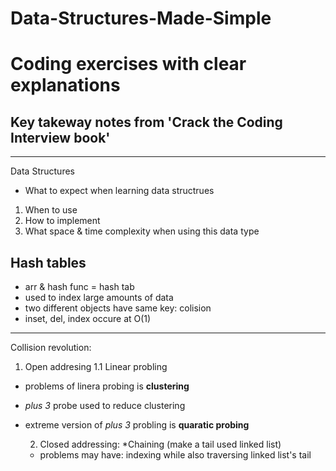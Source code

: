 # Data-Structures-Made-Simple
# Coding exercises with clear explanations


## Key takeway notes from 'Crack the Coding Interview book'

---
Data Structures

- What to expect when learning data structrues

1. When to use
2. How to implement
3. What space & time complexity when using this data type




## Hash tables

- arr & hash func = hash tab
- used to index large amounts of data
- two different objects have same key: colision
- inset, del, index occure at O(1)
  
---
Collision revolution:
  
  1. Open addresing
    1.1 Linear probling

- problems of linera probing is **clustering**
- *plus 3* probe used to reduce clustering
- extreme version of *plus 3* probling is **quaratic probing**

  
  2. Closed addressing:
    *Chaining (make a tail used linked list)
    * problems may have: indexing while also traversing linked list's tail



